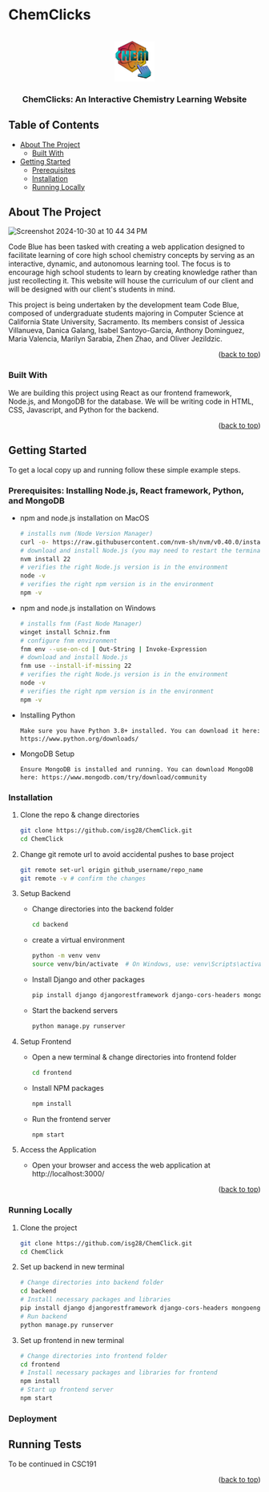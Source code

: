 # ChemClicks
<a id="readme-top"></a>
<!-- PROJECT SHIELDS -->
<!--
*** I'm using markdown "reference style" links for readability.
*** Reference links are enclosed in brackets [ ] instead of parentheses ( ).
*** See the bottom of this document for the declaration of the reference variables
*** for contributors-url, forks-url, etc. This is an optional, concise syntax you may use.
*** https://www.markdownguide.org/basic-syntax/#reference-style-links
-->


<!-- PROJECT LOGO -->
<br />
<div align="center">
    <img src="frontend/src/assets/login/ChemClickLogo.png" alt="Logo" width="80" height="80">
  </a>

  <h3 align="center">ChemClicks: An Interactive Chemistry Learning Website</h3>
</div>

<!--TABLE OF CONTENTS-->
## Table of Contents
- [About The Project](#about-the-project)
  - [Built With](#built-with)
- [Getting Started](#getting-started)
  - [Prerequisites](#prerequisites-installing-nodejs-react-framework-python-and-mongodb)
  - [Installation](#installation)
  - [Running Locally](#running-locally)

<!-- ABOUT THE PROJECT -->
## About The Project

![Screenshot 2024-10-30 at 10 44 34 PM](https://github.com/user-attachments/assets/49fce4f3-5f4c-4dd9-af21-3673bd1b6cf9)


Code Blue has been tasked with creating a web application designed to facilitate learning of core high school chemistry concepts by serving as an interactive, dynamic, and autonomous learning tool.  The focus is to encourage high school students to learn by creating knowledge rather than just recollecting it. This website will house the curriculum of our client and will be designed with our client's students in mind.

This project is being undertaken by the development team Code Blue, composed of undergraduate students majoring in Computer Science at California State University, Sacramento. Its members consist of Jessica Villanueva, Danica Galang, Isabel Santoyo-Garcia, Anthony Dominguez, Maria Valencia, Marilyn Sarabia, Zhen Zhao, and Oliver Jezildzic.


<p align="right">(<a href="#readme-top">back to top</a>)</p>

### Built With

We are building this project using React as our frontend framework, Node.js, and MongoDB for the database. We will be writing code in HTML, CSS, Javascript, and Python for the backend.

<p align="right">(<a href="#readme-top">back to top</a>)</p>



<!-- GETTING STARTED -->
## Getting Started

To get a local copy up and running follow these simple example steps.

### Prerequisites: Installing Node.js, React framework, Python, and MongoDB

* npm and node.js installation on MacOS
  ```sh
  # installs nvm (Node Version Manager)
  curl -o- https://raw.githubusercontent.com/nvm-sh/nvm/v0.40.0/install.sh | bash
  # download and install Node.js (you may need to restart the terminal)
  nvm install 22
  # verifies the right Node.js version is in the environment
  node -v 
  # verifies the right npm version is in the environment
  npm -v 
  ```
* npm and node.js installation on Windows
  ```sh
  # installs fnm (Fast Node Manager)
  winget install Schniz.fnm
  # configure fnm environment
  fnm env --use-on-cd | Out-String | Invoke-Expression
  # download and install Node.js
  fnm use --install-if-missing 22
  # verifies the right Node.js version is in the environment
  node -v 
  # verifies the right npm version is in the environment
  npm -v 
  ```
* Installing Python

      Make sure you have Python 3.8+ installed. You can download it here: https://www.python.org/downloads/
* MongoDB Setup

      Ensure MongoDB is installed and running. You can download MongoDB here: https://www.mongodb.com/try/download/community


### Installation

1. Clone the repo & change directories
   ```sh
   git clone https://github.com/isg28/ChemClick.git
   cd ChemClick
   ```
2. Change git remote url to avoid accidental pushes to base project
   ```sh
   git remote set-url origin github_username/repo_name
   git remote -v # confirm the changes
   ```
3. Setup Backend 

    * Change directories into the backend folder
      ```sh
      cd backend
       ```
    
    * create a virtual environment
      ```sh
      python -m venv venv
      source venv/bin/activate  # On Windows, use: venv\Scripts\activate
       ```
      
    * Install Django and other packages
      ```sh
      pip install django djangorestframework django-cors-headers mongoengine pymongo python-dotenv
      ```
    * Start the backend servers
      ```sh
      python manage.py runserver
      ```
4. Setup Frontend
   * Open a new terminal & change directories into frontend folder 
       ```sh
       cd frontend
       ```
   * Install NPM packages
       ```sh
       npm install
       ```
   * Run the frontend server
       ```sh
       npm start
       ```
5. Access the Application
   * Open your browser and access the web application at http://localhost:3000/
<p align="right">(<a href="#readme-top">back to top</a>)</p>

### Running Locally
  1. Clone the project

      ```sh
      git clone https://github.com/isg28/ChemClick.git
      cd ChemClick
      ```

  2. Set up backend in new terminal
      ```sh
      # Change directories into backend folder
      cd backend
      # Install necessary packages and libraries
      pip install django djangorestframework django-cors-headers mongoengine pymongo python-dotenv
      # Run backend
      python manage.py runserver
      ```
  3. Set up frontend in new terminal
      ```sh
      # Change directories into frontend folder
      cd frontend
      # Install necessary packages and libraries for frontend
      npm install
      # Start up frontend server
      npm start
      ```

### Deployment

<!--TESTING -->
## Running Tests
To be continued in CSC191
<p align="right">(<a href="#readme-top">back to top</a>)</p>


